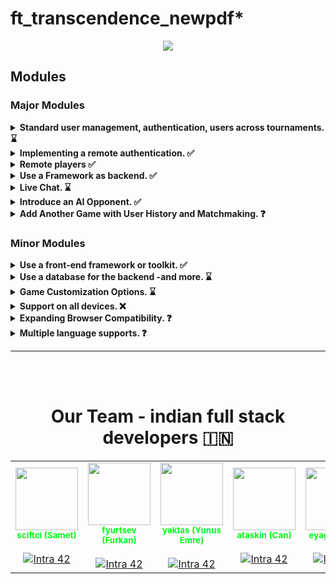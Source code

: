 # ft_transcendence_newpdf*

<p align="center">
    <img src="https://i.hizliresim.com/ctrhatw.png"/>
</p>

## Modules
### Major Modules

  <details>
      <summary> <b> Standard user management, authentication, users across  tournaments. ⌛</b></summary>
          <ul>
          <li>✅ Users can subscribe to  the website in a secure way. </li>
          <li>✅ Registered users can log  in in a secure way. </li>
          <li>✅ Users can select a  unique display name to play the tournaments. </li>
          <li>✅ Users can update their  information. </li>
          <li>✅ Users can upload an   avatar, with a default option if none is provided. </li>
          <li>⌛ Users can add others as friends   and view their online status. </li>
          <li>⌛ User profiles display stats,  such as wins and losses. </li>
          <li>⌛ Each user has a <b>Match  History</b> including 1v1 games, dates, and relevant
          details, accessible to logged-in users.</li>
          </ul>
  </details>
  
  <details>
      <summary> <b>  Implementing a remote authentication. ✅</b></summary>
      In this major module, the goal is to implement the following  authentication system:
      <code>OAuth 2.0 authentication with 42</code>. Key features and objectives  include: <br>
      <b>Be carefull, the management of duplicate usernames/emails is at your
      discretion. You must provide a justification for your decision. </b>
          <ul>
          <li>✅ Integrate the   authentication system, allowing users to securely sign in. </li>
          <li>✅ Obtain the necessary  credentials and permissions from the authority to enable a secure  login. </li>
          <li>✅ Implement user-friendly   login and authorization flows that adhere to best practices and   security standards. </li>
          <li>✅ Ensure the secure   exchange of authentication tokens and user information between the web  application and the authentication provider. </li>
          </ul>
          This major module aims to get a remote user authentication, providing   users with
  a secure and convenient way to access the web application.
  </details>
  
  <details>
      <summary> <b> Remote players ✅</b></summary>
      It is possible to have two distant players. Each player is located on a   separated
  computer, accessing the same website and playing the same Pong game. <br>
  💡 <i>Think about network issues, like unexpected disconnection or lag.
  You have to offer the best user experience possible. </i>
  </details>
  
  <details>
      <summary> <b> Use a Framework as backend. ✅</b></summary>
      In this major module, you are required to utilize a specific web framework  for your backend development, and that framework is <code>Django</code>.   <br>
  <i>You can create a backend without using the constraints of this module
  by using the default language/framework. However, this module will
  only be valid if you use the associated constraints. </i>
  </details>
  
  <details>
      <summary> <b> Live Chat. ⌛</b></summary>
      You have to create a chat for your users in this module:
          <ul>
          <li>✅ The user should be able   to send <b>direct messages</b> to other users. </li>
          <li>⌛ The user should be able to block  other users. This way, they will see no more messages from the account   they blocked. </li>
          <li>⌛ The user should be able to  invite other users to play a Pong game through the chat interface. </li>
          <li>⌛ The tournament system should be   able to warn users expected for the next game. </li>
          <li>✅ The user should be able   to access other players profiles through the chat interface. </li>
          </ul>
  </details>
  
  <details>
      <summary> <b> Introduce an AI Opponent. ✅</b></summary>
      In this major module, the objective is to incorporate an AI player into   the game. Notably, the use of the <b>A* algorithm</b> is not permitted for  this task. Key features and goals include:
          <ul>
          <li>✅ Develop an AI opponent  that provides a challenging and engaging gameplay experience for   users. </li>
          <li>⌛ The AI must replicate   human behavior, meaning that in your AI implementation, you must  simulate keyboard input. The constraint here is that the AI can only   refresh its view of the game once per second, requiring it to   anticipate bounces and other actions. </li>
          <i>The AI must utilize power-ups if you have chosen to implement the  Game customization options module.</i>
          <li>✅ Implement AI logic and  decision-making processes that enable the AI player to make  intelligent and strategic moves. </li>
          <li>✅ Explore alternative   algorithms and techniques to create an effective AI player without  relying on A*. </li>
          <li>✅ Ensure that the AI adapts to  different gameplay scenarios and user interactions. </li>
          </br>
          <b>This major module aims to enhance the game by introducing an AI   opponent that adds excitement and competitiveness without relying on  the A* algorithm.</b>
          </ul>
  </details>
  
  <details>
      <summary> <b> Add Another Game with User History and Matchmaking. ❓</b></summary>
      In this major module, the objective is to introduce a new game, distinct  from Pong, and incorporate features such as user history tracking and  matchmaking. Key features and goals include:
          <ul>
          <li>❓ Develop a new, engaging game to   diversify the platform’s offerings and entertain users. </li>
          <li>❓ Implement user history tracking   to record and display individual user’s gameplay statistics. </li>
          <li>❓ Create a matchmaking system to  allow users to find opponents and participate in fair and balanced   matches. </li>
          <li>❓ Ensure that user game history   and matchmaking data are stored securely and remain up-to-date. </li>
          <li>❓ Optimize the performance and  responsiveness of the new game to provide an enjoyable user  experience. Regularly update and maintain the game to fix bugs, add  new features, and enhance gameplay. </li>
          </ul>
          This major module aims to expand your platform by introducing a new   game, enhancing user engagement with gameplay history, and  facilitating matchmaking for an enjoyable gaming experience.
  </details>
  
  ### Minor Modules
  
  <details>
      <summary> <b> Use a front-end framework or toolkit. ✅</b></summary>
      Your frontend development will utilize the <code>Bootstrap toolkit.</code>  <br>
      <i>You can create a front-end without using the constraints of this module  by using the default language/framework. However, this module will only be   valid if you use the associated constraints.</i>
  </details>
  
  <details>
      <summary> <b> Use a database for the backend -and more. ⌛</b></summary>
      The designated database for all DB instances in your project is   <code>PostgreSQL</code>. This choice guarantees data consistency and  compatibility across all project components and may be a prerequisite for  other modules, such as the <b>backend Framework module</b>.
  </details>
  
  <details>
      <summary> <b> Game Customization Options. ⌛</b></summary>
      In this minor module, the goal is to provide customization options for all  available games on the platform. Key features and objectives include:
          <ul>
          <li>⌛ Offer customization features,   such as power-ups, attacks, or different maps, that enhance the   gameplay experience. </li>
          <li>⌛ Allow users to choose a default   version of the game with basic features if they prefer a simpler  experience. </li>
          <li>⌛ Ensure that customization   options are available and applicable to all games offered on the  platform. </li>
          <li>⌛ Implement user-friendly settings  menus or interfaces for adjusting game parameters. </li>
          <li>⌛ Maintain consistency in   customization features across all games to provide a unified user   experience. </li>
          </ul>
          This module aims to give users the flexibility to tailor their gaming   experience across all available games by providing a variety of   customization options while also offering a default version for those   who prefer a straightforward gameplay experience.
  </details>
  
  <details>
      <summary> <b> Support on all devices. ❌</b></summary>
      In this module, the main focus is to ensure that your website works   seamlessly on all types of devices. Key features and objectives include:
          <ul>
          <li>✅ Make sure the website is  responsive, adapting to different screen sizes and orientations,   ensuring a consistent user experience on desktops, laptops, tablets,  and smartphones. </li>
          <li>❌ Ensure that users can easily  navigate and interact with the website using different input methods,  such as touchscreens, keyboards, and mice, depending on the device   they are using. </li>
          </ul>
          This module aims to provide a consistent and user-friendly experience   on all devices, maximizing accessibility and user satisfaction.
  </details>
  
  <details>
      <summary> <b> Expanding Browser Compatibility. ❓</b></summary>
      In this minor module, the objective is to enhance the compatibility of the  web application by adding support for an additional web browser. Key   features and objectives include:
          <ul>
          <li>❓ Extend browser support to   include an additional web browser, ensuring that users can access and   use the application seamlessly. </li>
          <li>❓ Conduct thorough testing and  optimization to ensure that the web application functions correctly  and displays correctly in the newly supported browser. </li>
          <li>❓ Address any compatibility issues  or rendering discrepancies that may arise in the added web browser. </li>
          <li>❓ Ensure a consistent user  experience across all supported browsers, maintaining usability and  functionality. </li>
          </ul>
          This minor module aims to broaden the accessibility of the web  application by supporting an additional web browser, providing users   with more choices for their browsing experience.
  </details>
  
  <details>
      <summary> <b> Multiple language supports. ❓</b></summary>
      In this minor module, the objective is to ensure that your website  supports multiple languages to cater to a diverse user base. Key features  and goals include:
          <ul>
          <li>❓ Implement support for a minimum   of three languages on the website to accommodate a broad audience. </li>
          <li>❓ Provide a language switcher or  selector that allows users to easily change the website’s language   based on their preferences. </li>
          <li>❓ Translate essential website   content, such as navigation menus, headings, and key information, into  the supported languages. </li>
          <li>❓ Ensure that users can navigate  and interact with the website seamlessly, regardless of the selected   language. </li>
          <li>❓ Consider using language packs or  localization libraries to simplify the translation process and   maintain consistency across different languages. </li>
          <li>❓ Allow users to set their  preferred language as a default choice for subsequent visits to the  website. </li>
          </ul>
          This minor module aims to enhance the accessibility and inclusivity of  your website by offering content in multiple languages, making it more   user-friendly for a diverse international audience.
  </details>


<hr>
<br>
<br>
<center>
<h1> Our Team - indian full stack developers 🇮🇳</h1>

<table class="ourteam">
  <tr>
    <td align="center"><a href="https://github.com/temasictfic/" style="text-decoration:none; color: #00ff15;"><img src="https://i.hizliresim.com/mu0ink4.jpg" width="100px;" alt=""/><br /><sub><b>sciftci (Samet)</b></sub></a><br />
    <br><a href="https://profile.intra.42.fr/users/sciftci" title="Intra 42"><img src="https://img.shields.io/badge/Kocaeli-FFFFFF?style=plastic&logo=42&logoColor=000000" alt="Intra 42"/></a></td>
    <td align="center"><a href="https://github.com/fyurtsev/" style="text-decoration:none; color: #00ff15;"><img src="https://i.hizliresim.com/ij9ktl2.jpeg" width="100px;" alt=""/><br /><sub><b>fyurtsev (Furkan)</b></sub></a><br /><br>
    <a href="https://profile.intra.42.fr/users/fyurtsev" title="Intra 42"><img src="https://img.shields.io/badge/Kocaeli-FFFFFF?style=plastic&logo=42&logoColor=000000" alt="Intra 42"/></a></td>
    <td align="center"><a href="https://github.com/yeaktas/" style="text-decoration:none; color: #00ff15;"><img src="https://avatars.githubusercontent.com/u/96894640?v=4" width="100px;" alt=""/><br /><sub><b>yaktas (Yunus Emre)</b></sub></a><br /><br>
    <a href="https://profile.intra.42.fr/users/yaktas" title="Intra 42"><img src="https://img.shields.io/badge/Kocaeli-FFFFFF?style=plastic&logo=42&logoColor=000000" alt="Intra 42"/></a></td>
    <td align="center"><a href="https://github.com/cantaskin/" style="text-decoration:none; color: #00ff15;"><img src="https://avatars.githubusercontent.com/u/94763376?v=4" width="100px;" alt=""/><br /><sub><b>ataskin (Can) </b></sub></a><br /><br>
    <a href="https://profile.intra.42.fr/users/ataskin" title="Intra 42"><img src="https://img.shields.io/badge/Kocaeli-FFFFFF?style=plastic&logo=42&logoColor=000000" alt="Intra 42"/></a></td>
    <td align="center"><a href="https://github.com/fleizean/" style="text-decoration:none; color: #00ff15;"><img src="https://avatars.githubusercontent.com/u/66090171?v=4" width="100px;" alt=""/><br /><sub><b>eyagiz (Enes)</b></sub></a><br /><br>
    <a href="https://profile.intra.42.fr/users/eyagiz" title="Intra 42"><img src="https://img.shields.io/badge/Kocaeli-FFFFFF?style=plastic&logo=42&logoColor=000000" alt="Intra 42"/></a></td>
  </tr>
</table>
</center>

